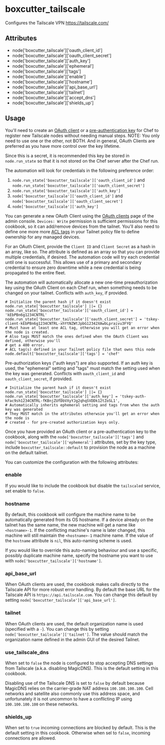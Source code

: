 boxcutter_tailscale
===================

Configures the Tailscale VPN https://tailscale.com/

Attributes
----------

- node['boxcutter_tailscale']['oauth_client_id']
- node['boxcutter_tailscale']['oauth_client_secret']
- node['boxcutter_tailscale']['auth_key']
- node['boxcutter_tailscale']['ephemeral']
- node['boxcutter_tailscale']['tags']
- node['boxcutter_tailscale']['enable']
- node['boxcutter_tailscale']['hostname']
- node['boxcutter_tailscale']['api_base_url']
- node['boxcutter_tailscale']['tailnet']
- node['boxcutter_tailscale']['accept_dns']
- node['boxcutter_tailscale']['shields_up']

Usage
-----

You'll need to create an [OAuth client](https://tailscale.com/kb/1215/oauth-clients)
or a [pre-authentication key](https://tailscale.com/kb/1085/auth-keys) for Chef
to register new Tailscale nodes without needing manual steps. NOTE: You only
need to use one or the other, not BOTH. And in general, OAuth Clients are
preferred as you have more control over the key lifetime.

Since this is a secret, it is recommended this key be stored in
`node.run_state` so that it is not stored on the Chef server after the Chef run.

The automation will look for credentials in the following preference order:
1. `node.run_state['boxcutter_tailscale']['oauth_client_id']` and `node.run_state['boxcutter_tailscale']['oauth_client_secret']`
2. `node.run_state['boxcutter_tailscale']['auth_key']`
3. `node['boxcutter_tailscale']['oauth_client_id']` and `node['boxcutter_tailscale']['oauth_client_secret']`
4. `node['boxcutter_tailscale']['auth_key']`

You can generate a new OAuth Client using the [OAuth clients](https://login.tailscale.com/admin/settings/oauth)
page of the admin console. `Devices: Write` permission is sufficient permissions
for this cookbook, so it can add/remove devices from the tailnet. You'll also
need to define one more more [ACL tags](https://tailscale.com/kb/1068/acl-tags)
in your Tailnet policy file to define ownership for any managed devices.

For an OAuth Client, provide the `Client ID` and `Client Secret` as a hash in an
array, like so. The attribute is defined as an array so that you can provide
multiple credentials, if desired. The automation code will try each credential
until one is successful. This allows use of a primary and secondary credential
to ensure zero downtime while a new credential is being propagated to the
entire fleet.

The automation will automatically allocate a new one-time preauthorization key
using the OAuth Client on each Chef run, when something needs to be changed on
your tailnet. Conflicts with `auth_key`, if provided.

```
# Initialize the parent hash if it doesn't exist
node.run_state['boxcutter_tailscale'] ||= {}
node.run_state['boxcutter_tailscale']['oauth_client_id'] = 'kEbPBn6g1234CNTRL'
node.run_state['boxcutter_tailscale']['oauth_client_secret'] = 'tskey-client-kEbPBn6g1234CNTRL-xhYtNZWtJpbG12342XAwbLpraivu3FYQ'
# Must have at least one ACL tag, otherwise you will get an error when the node is created.
# Also tags MUST match the ones defined when the OAuth Client was defined, otherwise you'll
# get a 400 error.
# ACL tag(s) defined in your Tailnet policy file that owns this node
node.default['boxcutter_tailscale']['tags'] = 'chef'
```

Pre-authorization keys ("auth keys") are also supported. If an auth key is used,
the "ephemeral" setting and "tags" must match the setting used when the key was generated.
Conflicts with `oauth_client_id` and `oauth_client_secret`, if provided.

```
# Initialize the parent hash if it doesn't exist
node.run_state['boxcutter_tailscale'] ||= {}
node.run_state['boxcutter_tailscale']['auth_key'] = 'tskey-auth-kFac9sh1234CNTRL-fKBnjZUfDbVXyYJg2qhqSVDDk12tZoSL1',
# Automatically inherits ephemeral setting and tags from when the auth key was generated
# They MUST match in the attributes otherwsie you'll get an error when the node is
# created - for pre-created authorization keys only.
```

Once you have provided an OAuth client or a pre-authentication key to the cookbook,
along with the `node['boxcutter_tailscale']['tags']` and `node['boxcutter_tailscale']['ephemeral']`
attributes, set by the key type, include `boxcutter_tailscale::default` to provision
the node as a machine on the default tailnet.

You can customize the configuration with the following attributes:

### enable

If you would like to include the cookbook but disable the `tailscaled` service, 
set enable to `false`.

### hostname

By default, this cookbook will configure the machine name to be automatically
generated from its OS hostname. If a device already on the tailnet has the same
name, the new machine will get a name like `<hostname>-1`. If the conflicting
machine's name is later changed, this machine will still maintain the
`<hostname>-1` machine name. If the value of the `hostname`
attribute is `nil`, this auto-naming scheme is used.

If you would like to override this auto-naming behaviour and use a specific,
possibly duplicate machine name, specify the hostname you want to use with
`node['boxcutter_tailscale']['hostname']`.

### api_base_url

When OAuth clients are used, the cookbook makes calls directly to the Tailscale
API for more robust error handling. By default the base URL for the Tailscale
API is `https://api.tailscale.com`. You can change this default by setting
`node['boxcutter_tailscale']['api_base_url']`.

### tailnet

When OAuth clients are used, the default organization name is used (specified with
a `-`). You can change this by setting `node['boxcutter_tailscale']['tailnet']`.
The value should match the organization name defined in the admin GUI of the
desired Tailnet.

### use_tailscale_dns

When set to `false` the node is configured to stop accepting DNS settings from
Tailscale (a.k.a. disabling MagicDNS). This is the default setting in this cookbook.

Disabling use of the Tailscale DNS is set to `false` by default because
MagicDNS relies on the carrier-grade NAT address `100.100.100.100`. Cell networks
and satellite also commonly use this address space, and unfortunately it is
not uncommon to have a conflicting IP using `100.100.100.100` on these networks.

### shields_up

When set to `true` incoming connections are blocked by default. This is the
default setting in this cookbook. Otherwise when sel to `false`, incoming
connections are allowed.
